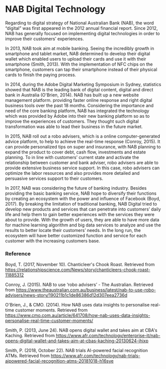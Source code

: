 # NAB Digital Technology

Regarding to digital strategy of National Australian Bank (NAB), the word “digital” was first appeared in the 2012 annual financial report. Since 2012, NAB has generally focused on implementing digital technologies in order to improve their customers’ experiences. 

In 2013, NAB took aim at mobile banking. Seeing the incredibly growth in smartphone and tablet market, NAB determined to develop their digital wallet which enabled users to upload their cards and use it with their smartphone (Smith, 2013). With the implementation of NFC chips on the smartphone, customers can tap their smartphone instead of their physical cards to finish the paying process.    

In 2014, during the Adobe Digital Marketing Symposium in Sydney, statistics showed that NAB is the leading bank of digital content, digital and direct bank in Australia (O'Brien, 2014). NAB has built up a new website management platform. providing faster online response and right digital business tools over the past 18 months. Considering the importance and need of the core banking platform, NAB has integrated the technology which was provided by Adobe into their new banking platform so as to improve the experiences of customers. They thought such digital transformation was able to lead their business in the future market. 

In 2015, NAB roll out a robo advisers, which is a online computer-generated advice platform, to help to achieve the real-time response (Conroy, 2015). It can provide personalized tips on super and insurance, with NAB planning to expand the product to cover debt, cash flow, investments and estate planning. To in line with customers’ current state and activate the relationship between customer and bank adviser, robo advisers are able to provide extensive business service support. In this case, robo advisers can optimize the labor resources and also provides more detailed and persuasive services support to their customers. 

In 2017, NAB was considering the future of banking industry. Besides providing the basic banking service, NAB hope to diversify their functions by creating an ecosystem with the power and influence of Facebook (Boyd, 2017). By breaking the limitation of traditional banking, NAB Digital tried to develop new products and services that can penetrate into customers’ daily life and help them to gain better experiences with the services they were about to provide. With the growth of users, they are able to have more data for machine learning algorithm and big data services to analyze and use the results to better locate their customers’ needs. In the long run, the ecosystem will have better customized function and service for each customer with the increasing customers base.  

### Reference

Boyd, T. (2017, November 10). Chanticleer's Chook Roast. Retrieved from https://relationshipscience.com/News/story/chanticleers-chook-roast-11885312

Conroy, J. (2015). NAB to use ‘robo advisers’ - The Australian. Retrieved from https://www.theaustralian.com.au/business/latest/nab-to-use-robo-advisers/news-story/190211b1c1de86386d12d307eea2736d

O'Brien, J., & CMO. (2014). How NAB uses data insights to personalise real-time customer moments. Retrieved from https://www.cmo.com.au/article/641708/how-nab-uses-data-insights-personalise-real-time-customer-moments/

Smith, P. (2013, June 24). NAB opens digital wallet and takes aim at CBA's Kaching. Retrieved from https://www.afr.com/technology/enterprise-it/nab-opens-digital-wallet-and-takes-aim-at-cbas-kaching-20130624-jhixp

Smith, P. (2018, October 22). NAB trials AI-powered facial recognition ATMs. Retrieved from https://www.afr.com/technology/nab-trials-aipowered-facial-recognition-atms-20181018-h16sye

